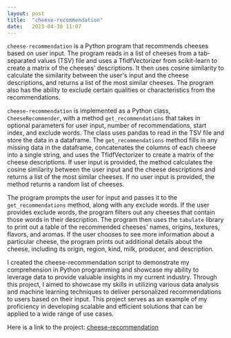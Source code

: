 ```yaml
---
layout: post
title:  "cheese-recommendation"
date:   2023-04-30 11:07
---
```


`cheese-recommendation` is a Python program that recommends cheeses based on user input. The program reads in a list of cheeses from a tab-separated values (TSV) file and uses a TfidfVectorizer from scikit-learn to create a matrix of the cheeses' descriptions. It then uses cosine similarity to calculate the similarity between the user's input and the cheese descriptions, and returns a list of the most similar cheeses. The program also has the ability to exclude certain qualities or characteristics from the recommendations.

`cheese-recommendation` is implemented as a Python class, `CheeseRecommender`, with a method `get_recommendations` that takes in optional parameters for user input, number of recommendations, start index, and exclude words. The class uses pandas to read in the TSV file and store the data in a dataframe. The `get_recommendations` method fills in any missing data in the dataframe, concatenates the columns of each cheese into a single string, and uses the TfidfVectorizer to create a matrix of the cheese descriptions. If user input is provided, the method calculates the cosine similarity between the user input and the cheese descriptions and returns a list of the most similar cheeses. If no user input is provided, the method returns a random list of cheeses.

The program prompts the user for input and passes it to the `get_recommendations` method, along with any exclude words. If the user provides exclude words, the program filters out any cheeses that contain those words in their description. The program then uses the `tabulate` library to print out a table of the recommended cheeses' names, origins, textures, flavors, and aromas. If the user chooses to see more information about a particular cheese, the program prints out additional details about the cheese, including its origin, region, kind, milk, producer, and description.

I created the cheese-recommendation script to demonstrate my comprehension in Python programming and showcase my ability to leverage data to provide valuable insights in my current industry. Through this project, I aimed to showcase my skills in utilizing various data analysis and machine learning techniques to deliver personalized recommendations to users based on their input. This project serves as an example of my proficiency in developing scalable and efficient solutions that can be applied to a wide range of use cases.

Here is a link to the project: [cheese-recommendation](https://github.com/psibir/cheese-recommendation)
